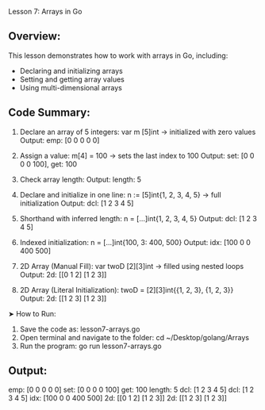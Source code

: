 
 Lesson 7: Arrays in Go


## Overview:
This lesson demonstrates how to work with arrays in Go, including:
- Declaring and initializing arrays
- Setting and getting array values
- Using multi-dimensional arrays

## Code Summary:

1. Declare an array of 5 integers:
   var m [5]int → initialized with zero values
    Output: emp: [0 0 0 0 0]

2. Assign a value:
   m[4] = 100 → sets the last index to 100
   Output: set: [0 0 0 0 100], get: 100

3. Check array length:
     Output: length: 5

4. Declare and initialize in one line:
   n := [5]int{1, 2, 3, 4, 5} -> full initialization
   Output: dcl: [1 2 3 4 5]

5. Shorthand with inferred length:
   n = [...]int{1, 2, 3, 4, 5}
   Output: dcl: [1 2 3 4 5]

6. Indexed initialization:
   n = [...]int{100, 3: 400, 500}
   Output: idx: [100 0 0 400 500]

7. 2D Array (Manual Fill):
   var twoD [2][3]int -> filled using nested loops
   Output: 2d: [[0 1 2] [1 2 3]]

8. 2D Array (Literal Initialization):
   twoD = [2][3]int{{1, 2, 3}, {1, 2, 3}}
   Output: 2d: [[1 2 3] [1 2 3]]

➤ How to Run:
  1. Save the code as: lesson7-arrays.go
  2. Open terminal and navigate to the folder:
     cd ~/Desktop/golang/Arrays
  3. Run the program:
     go run lesson7-arrays.go

## Output:
  emp:  [0 0 0 0 0]
  set:  [0 0 0 0 100]
  get:  100
  length:  5
  dcl:  [1 2 3 4 5]
  dcl:  [1 2 3 4 5]
  idx:  [100 0 0 400 500]
  2d:  [[0 1 2] [1 2 3]]
  2d:  [[1 2 3] [1 2 3]]

